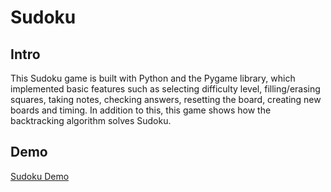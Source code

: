 # Sudoku
## Intro
This Sudoku game is built with Python and the Pygame library, which implemented basic features such as selecting difficulty level, filling/erasing squares, taking notes, checking answers, resetting the board, creating new boards and timing.
In addition to this, this game shows how the backtracking algorithm solves Sudoku.

## Demo
[Sudoku Demo](https://youtu.be/OexW9wIezbQ)
